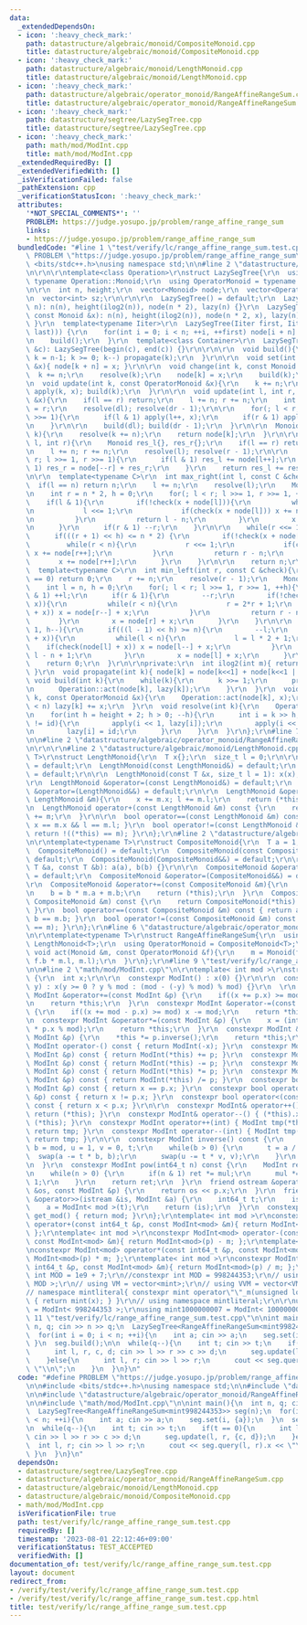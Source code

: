 ```yaml
---
data:
  _extendedDependsOn:
  - icon: ':heavy_check_mark:'
    path: datastructure/algebraic/monoid/CompositeMonoid.cpp
    title: datastructure/algebraic/monoid/CompositeMonoid.cpp
  - icon: ':heavy_check_mark:'
    path: datastructure/algebraic/monoid/LengthMonoid.cpp
    title: datastructure/algebraic/monoid/LengthMonoid.cpp
  - icon: ':heavy_check_mark:'
    path: datastructure/algebraic/operator_monoid/RangeAffineRangeSum.cpp
    title: datastructure/algebraic/operator_monoid/RangeAffineRangeSum.cpp
  - icon: ':heavy_check_mark:'
    path: datastructure/segtree/LazySegTree.cpp
    title: datastructure/segtree/LazySegTree.cpp
  - icon: ':heavy_check_mark:'
    path: math/mod/ModInt.cpp
    title: math/mod/ModInt.cpp
  _extendedRequiredBy: []
  _extendedVerifiedWith: []
  _isVerificationFailed: false
  _pathExtension: cpp
  _verificationStatusIcon: ':heavy_check_mark:'
  attributes:
    '*NOT_SPECIAL_COMMENTS*': ''
    PROBLEM: https://judge.yosupo.jp/problem/range_affine_range_sum
    links:
    - https://judge.yosupo.jp/problem/range_affine_range_sum
  bundledCode: "#line 1 \"test/verify/lc/range_affine_range_sum.test.cpp\"\n#define\
    \ PROBLEM \"https://judge.yosupo.jp/problem/range_affine_range_sum\"\n\n#include\
    \ <bits/stdc++.h>\nusing namespace std;\n\n#line 2 \"datastructure/segtree/LazySegTree.cpp\"\
    \n\r\n\r\ntemplate<class Operation>\r\nstruct LazySegTree{\r\n  using Monoid =\
    \ typename Operation::Monoid;\r\n  using OperatorMonoid = typename Operation::OperatorMonoid;\r\
    \n\r\n  int n, height;\r\n  vector<Monoid> node;\r\n  vector<OperatorMonoid> lazy;\r\
    \n  vector<int> sz;\r\n\r\n\r\n  LazySegTree() = default;\r\n  LazySegTree(int\
    \ n): n(n), height(ilog2(n)), node(n * 2), lazy(n) {}\r\n  LazySegTree(int n,\
    \ const Monoid &x): n(n), height(ilog2(n)), node(n * 2, x), lazy(n) { build();\
    \ }\r\n  template<typename Iiter>\r\n  LazySegTree(Iiter first, Iiter last): LazySegTree(int(distance(first,\
    \ last))) {\r\n    for(int i = 0; i < n; ++i, ++first) node[i + n] = *first;\r\
    \n    build();\r\n  }\r\n  template<class Container>\r\n  LazySegTree(const Container\
    \ &c): LazySegTree(begin(c), end(c)) {}\r\n\r\n\r\n  void build(){\r\n    for(int\
    \ k = n-1; k >= 0; k--) propagate(k);\r\n  }\r\n\r\n  void set(int k, const Monoid\
    \ &x){ node[k + n] = x; }\r\n\r\n  void change(int k, const Monoid &x){\r\n  \
    \  k += n;\r\n    resolve(k);\r\n    node[k] = x;\r\n    build(k);\r\n  }\r\n\r\
    \n  void update(int k, const OperatorMonoid &x){\r\n    k += n;\r\n    resolve(k);\
    \ apply(k, x); build(k);\r\n  }\r\n\r\n  void update(int l, int r, const OperatorMonoid\
    \ &x){\r\n    if(l == r) return;\r\n    l += n; r += n;\r\n    int dl = l, dr\
    \ = r;\r\n    resolve(dl); resolve(dr - 1);\r\n\r\n    for(; l < r; l >>= 1, r\
    \ >>= 1){\r\n      if(l & 1) apply(l++, x);\r\n      if(r & 1) apply(--r, x);\r\
    \n    }\r\n\r\n    build(dl); build(dr - 1);\r\n  }\r\n\r\n  Monoid operator[](int\
    \ k){\r\n    resolve(k += n);\r\n    return node[k];\r\n  }\r\n\r\n  Monoid query(int\
    \ l, int r){\r\n    Monoid res_l{}, res_r{};\r\n    if(l == r) return res_l;\r\
    \n    l += n; r += n;\r\n    resolve(l); resolve(r - 1);\r\n\r\n    for(; l <\
    \ r; l >>= 1, r >>= 1){\r\n      if(l & 1) res_l += node[l++];\r\n      if(r &\
    \ 1) res_r = node[--r] + res_r;\r\n    }\r\n    return res_l += res_r;\r\n  }\r\
    \n\r\n  template<typename C>\r\n  int max_right(int l, const C &check){\r\n  \
    \  if(l == n) return n;\r\n    l += n;\r\n    resolve(l);\r\n    Monoid x{};\r\
    \n    int r = n * 2, h = 0;\r\n    for(; l < r; l >>= 1, r >>= 1, ++h){\r\n  \
    \    if(l & 1){\r\n        if(!check(x + node[l])){\r\n          while(l < n){\r\
    \n            l <<= 1;\r\n            if(check(x + node[l])) x += node[l++];\r\
    \n          }\r\n          return l - n;\r\n        }\r\n        x += node[l++];\r\
    \n      }\r\n      if(r & 1) --r;\r\n    }\r\n\r\n    while(r <<= 1, h--){\r\n\
    \      if(((r + 1) << h) <= n * 2) {\r\n        if(!check(x + node[r])){\r\n \
    \         while(r < n){\r\n            r <<= 1;\r\n            if(check(x + node[r]))\
    \ x += node[r++];\r\n          }\r\n          return r - n;\r\n        }\r\n \
    \       x += node[r++];\r\n      }\r\n    }\r\n\r\n    return n;\r\n  }\r\n\r\n\
    \  template<typename C>\r\n  int min_left(int r, const C &check){\r\n    if(r\
    \ == 0) return 0;\r\n    r += n;\r\n    resolve(r - 1);\r\n    Monoid x{};\r\n\
    \    int l = n, h = 0;\r\n    for(; l < r; l >>= 1, r >>= 1, ++h){\r\n      if(l\
    \ & 1) ++l;\r\n      if(r & 1){\r\n        --r;\r\n        if(!check(node[r] +\
    \ x)){\r\n          while(r < n){\r\n            r = 2*r + 1;\r\n            if(check(node[r]\
    \ + x)) x = node[r--] + x;\r\n          }\r\n          return r - n + 1;\r\n \
    \       }\r\n        x = node[r] + x;\r\n      }\r\n    }\r\n\r\n    while(l <<=\
    \ 1, h--){\r\n      if(((l - 1) << h) >= n){\r\n        --l;\r\n        if(!check(node[l]\
    \ + x)){\r\n          while(l < n){\r\n            l = l * 2 + 1;\r\n        \
    \    if(check(node[l] + x)) x = node[l--] + x;\r\n          }\r\n          return\
    \ l - n + 1;\r\n        }\r\n        x = node[l] + x;\r\n      }\r\n    }\r\n\
    \    return 0;\r\n  }\r\n\r\nprivate:\r\n  int ilog2(int m){ return 31 - __builtin_clz(m);\
    \ }\r\n  void propagate(int k){ node[k] = node[k<<1] + node[k<<1 | 1]; }\r\n \
    \ void build(int k){\r\n    while(k){\r\n      k >>= 1;\r\n      propagate(k);\r\
    \n      Operation::act(node[k], lazy[k]);\r\n    }\r\n  }\r\n  void apply(int\
    \ k, const OperatorMonoid &x){\r\n    Operation::act(node[k], x);\r\n    if(k\
    \ < n) lazy[k] += x;\r\n  }\r\n  void resolve(int k){\r\n    OperatorMonoid id{};\r\
    \n    for(int h = height + 2; h > 0; --h){\r\n      int i = k >> h;\r\n      if(lazy[i]\
    \ != id){\r\n        apply(i << 1, lazy[i]);\r\n        apply(i << 1 | 1, lazy[i]);\r\
    \n        lazy[i] = id;\r\n      }\r\n    }\r\n  }\r\n};\r\n#line 7 \"test/verify/lc/range_affine_range_sum.test.cpp\"\
    \n\n#line 2 \"datastructure/algebraic/operator_monoid/RangeAffineRangeSum.cpp\"\
    \n\r\n\r\n#line 2 \"datastructure/algebraic/monoid/LengthMonoid.cpp\"\n\r\ntemplate<typename\
    \ T>\r\nstruct LengthMonoid{\r\n  T x{};\r\n  size_t l = 0;\r\n\r\n  LengthMonoid()\
    \ = default;\r\n  LengthMonoid(const LengthMonoid&) = default;\r\n  LengthMonoid(LengthMonoid&&)\
    \ = default;\r\n\r\n  LengthMonoid(const T &x, size_t l = 1): x(x), l(l) {}\r\n\
    \r\n  LengthMonoid &operator=(const LengthMonoid&) = default;\r\n  LengthMonoid\
    \ &operator=(LengthMonoid&&) = default;\r\n\r\n  LengthMonoid &operator+=(const\
    \ LengthMonoid &m){\r\n    x += m.x; l += m.l;\r\n    return (*this);\r\n  }\r\
    \n  LengthMonoid operator+(const LengthMonoid &m) const {\r\n    return LengthMonoid(*this)\
    \ += m;\r\n  }\r\n\r\n  bool operator==(const LengthMonoid &m) const { return\
    \ x == m.x && l == m.l; }\r\n  bool operator!=(const LengthMonoid &m) const {\
    \ return !((*this) == m); }\r\n};\r\n#line 2 \"datastructure/algebraic/monoid/CompositeMonoid.cpp\"\
    \n\r\ntemplate<typename T>\r\nstruct CompositeMonoid{\r\n  T a = 1, b = 0;\r\n\
    \  CompositeMonoid() = default;\r\n  CompositeMonoid(const CompositeMonoid&) =\
    \ default;\r\n  CompositeMonoid(CompositeMonoid&&) = default;\r\n\r\n  CompositeMonoid(const\
    \ T &a, const T &b): a(a), b(b) {}\r\n\r\n  CompositeMonoid &operator=(const CompositeMonoid&)\
    \ = default;\r\n  CompositeMonoid &operator=(CompositeMonoid&&) = default;\r\n\
    \r\n  CompositeMonoid &operator+=(const CompositeMonoid &m){\r\n    a *= m.a;\r\
    \n    b = b * m.a + m.b;\r\n    return (*this);\r\n  }\r\n  CompositeMonoid operator+(const\
    \ CompositeMonoid &m) const {\r\n    return CompositeMonoid(*this) += m;\r\n \
    \ }\r\n  bool operator==(const CompositeMonoid &m) const { return a == m.a &&\
    \ b == m.b; }\r\n  bool operator!=(const CompositeMonoid &m) const { return !((*this)\
    \ == m); }\r\n};\r\n#line 6 \"datastructure/algebraic/operator_monoid/RangeAffineRangeSum.cpp\"\
    \n\r\ntemplate<typename T>\r\nstruct RangeAffineRangeSum{\r\n  using Monoid =\
    \ LengthMonoid<T>;\r\n  using OperatorMonoid = CompositeMonoid<T>;\r\n\r\n  static\
    \ void act(Monoid &m, const OperatorMonoid &f){\r\n    m = Monoid(f.a * m.x +\
    \ f.b * m.l, m.l);\r\n  }\r\n};\r\n#line 9 \"test/verify/lc/range_affine_range_sum.test.cpp\"\
    \n\n#line 2 \"math/mod/ModInt.cpp\"\n\r\ntemplate< int mod >\r\nstruct ModInt\
    \ {\r\n  int x;\r\n\r\n  constexpr ModInt() : x(0) {}\r\n\r\n  constexpr ModInt(int64_t\
    \ y) : x(y >= 0 ? y % mod : (mod - (-y) % mod) % mod) {}\r\n  \r\n  constexpr\
    \ ModInt &operator+=(const ModInt &p) {\r\n    if((x += p.x) >= mod) x -= mod;\r\
    \n    return *this;\r\n  }\r\n  constexpr ModInt &operator-=(const ModInt &p)\
    \ {\r\n    if((x += mod - p.x) >= mod) x -= mod;\r\n    return *this;\r\n  }\r\
    \n  constexpr ModInt &operator*=(const ModInt &p) {\r\n    x = (int) (1LL * x\
    \ * p.x % mod);\r\n    return *this;\r\n  }\r\n  constexpr ModInt &operator/=(const\
    \ ModInt &p) {\r\n    *this *= p.inverse();\r\n    return *this;\r\n  }\r\n  constexpr\
    \ ModInt operator-() const { return ModInt(-x); }\r\n  constexpr ModInt operator+(const\
    \ ModInt &p) const { return ModInt(*this) += p; }\r\n  constexpr ModInt operator-(const\
    \ ModInt &p) const { return ModInt(*this) -= p; }\r\n  constexpr ModInt operator*(const\
    \ ModInt &p) const { return ModInt(*this) *= p; }\r\n  constexpr ModInt operator/(const\
    \ ModInt &p) const { return ModInt(*this) /= p; }\r\n  constexpr bool operator==(const\
    \ ModInt &p) const { return x == p.x; }\r\n  constexpr bool operator!=(const ModInt\
    \ &p) const { return x != p.x; }\r\n  constexpr bool operator<(const ModInt &p)\
    \ const { return x < p.x; }\r\n\r\n  constexpr ModInt& operator++() { (*this).x+=1;\
    \ return (*this); }\r\n  constexpr ModInt& operator--() { (*this).x-=1; return\
    \ (*this); }\r\n  constexpr ModInt operator++(int) { ModInt tmp(*this); ++(*this);\
    \ return tmp; }\r\n  constexpr ModInt operator--(int) { ModInt tmp(*this); --(*this);\
    \ return tmp; }\r\n\r\n  constexpr ModInt inverse() const {\r\n    int a = x,\
    \ b = mod, u = 1, v = 0, t;\r\n    while(b > 0) {\r\n      t = a / b;\r\n    \
    \  swap(a -= t * b, b);\r\n      swap(u -= t * v, v);\r\n    }\r\n    return ModInt(u);\r\
    \n  }\r\n  constexpr ModInt pow(int64_t n) const {\r\n    ModInt ret(1), mul(x);\r\
    \n    while(n > 0) {\r\n      if(n & 1) ret *= mul;\r\n      mul *= mul; n >>=\
    \ 1;\r\n    }\r\n    return ret;\r\n  }\r\n  friend ostream &operator<<(ostream\
    \ &os, const ModInt &p) {\r\n    return os << p.x;\r\n  }\r\n  friend istream\
    \ &operator>>(istream &is, ModInt &a) {\r\n    int64_t t;\r\n    is >> t;\r\n\
    \    a = ModInt< mod >(t);\r\n    return (is);\r\n  }\r\n  constexpr static int\
    \ get_mod() { return mod; }\r\n};\r\ntemplate< int mod >\r\nconstexpr ModInt<mod>\
    \ operator+(const int64_t &p, const ModInt<mod> &m){ return ModInt<mod>(p) + m;\
    \ };\r\ntemplate< int mod >\r\nconstexpr ModInt<mod> operator-(const int64_t &p,\
    \ const ModInt<mod> &m){ return ModInt<mod>(p) - m; };\r\ntemplate< int mod >\r\
    \nconstexpr ModInt<mod> operator*(const int64_t &p, const ModInt<mod> &m){ return\
    \ ModInt<mod>(p) * m; };\r\ntemplate< int mod >\r\nconstexpr ModInt<mod> operator/(const\
    \ int64_t &p, const ModInt<mod> &m){ return ModInt<mod>(p) / m; };\r\n\r\n// constexpr\
    \ int MOD = 1e9 + 7;\r\n//constexpr int MOD = 998244353;\r\n// using mint = ModInt<\
    \ MOD >;\r\n// using VM = vector<mint>;\r\n// using VVM = vector<VM>;\r\n\r\n\
    // namespace mintliteral{ constexpr mint operator\"\"_m(unsigned long long x)\
    \ { return mint(x); } }\r\n// using namespace mintliteral;\r\n\r\nusing mint998244353\
    \ = ModInt< 998244353 >;\r\nusing mint1000000007 = ModInt< 1000000007 >;\r\n#line\
    \ 11 \"test/verify/lc/range_affine_range_sum.test.cpp\"\n\nint main(){\n  int\
    \ n, q; cin >> n >> q;\n  LazySegTree<RangeAffineRangeSum<mint998244353>> seg(n);\n\
    \  for(int i = 0; i < n; ++i){\n    int a; cin >> a;\n    seg.set(i, {a});\n \
    \ }\n  seg.build();\n\n  while(q--){\n    int t; cin >> t;\n    if(t == 0){\n\
    \      int l, r, c, d; cin >> l >> r >> c >> d;\n      seg.update(l, r, {c, d});\n\
    \    }else{\n      int l, r; cin >> l >> r;\n      cout << seg.query(l, r).x <<\
    \ \"\\n\";\n    }\n  }\n}\n"
  code: "#define PROBLEM \"https://judge.yosupo.jp/problem/range_affine_range_sum\"\
    \n\n#include <bits/stdc++.h>\nusing namespace std;\n\n#include \"datastructure/segtree/LazySegTree.cpp\"\
    \n\n#include \"datastructure/algebraic/operator_monoid/RangeAffineRangeSum.cpp\"\
    \n\n#include \"math/mod/ModInt.cpp\"\n\nint main(){\n  int n, q; cin >> n >> q;\n\
    \  LazySegTree<RangeAffineRangeSum<mint998244353>> seg(n);\n  for(int i = 0; i\
    \ < n; ++i){\n    int a; cin >> a;\n    seg.set(i, {a});\n  }\n  seg.build();\n\
    \n  while(q--){\n    int t; cin >> t;\n    if(t == 0){\n      int l, r, c, d;\
    \ cin >> l >> r >> c >> d;\n      seg.update(l, r, {c, d});\n    }else{\n    \
    \  int l, r; cin >> l >> r;\n      cout << seg.query(l, r).x << \"\\n\";\n   \
    \ }\n  }\n}\n"
  dependsOn:
  - datastructure/segtree/LazySegTree.cpp
  - datastructure/algebraic/operator_monoid/RangeAffineRangeSum.cpp
  - datastructure/algebraic/monoid/LengthMonoid.cpp
  - datastructure/algebraic/monoid/CompositeMonoid.cpp
  - math/mod/ModInt.cpp
  isVerificationFile: true
  path: test/verify/lc/range_affine_range_sum.test.cpp
  requiredBy: []
  timestamp: '2023-08-01 22:12:46+09:00'
  verificationStatus: TEST_ACCEPTED
  verifiedWith: []
documentation_of: test/verify/lc/range_affine_range_sum.test.cpp
layout: document
redirect_from:
- /verify/test/verify/lc/range_affine_range_sum.test.cpp
- /verify/test/verify/lc/range_affine_range_sum.test.cpp.html
title: test/verify/lc/range_affine_range_sum.test.cpp
---
```

